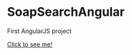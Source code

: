 # SoapSearchAngular
First AngularJS project

<a href="https://vaniliova.github.io/SoapSearchAngular/">Click to see me!</a>
